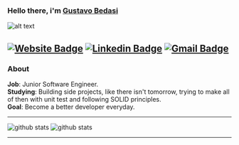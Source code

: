 ### Hello there, i'm <a href="gustavobedasi.com.br/about">Gustavo Bedasi</a>
  
  ![alt text](https://github.com/GusBedasi/assets/blob/main/banner-rocket-seat.jpeg?raw=true)
  
  [![Website Badge](https://img.shields.io/badge/-gustavobedasi.com-yellow?style=flat&logo=Google-Chrome&logoColor=white)](https://www.gustavobedasi.com.br/about)
  [![Linkedin Badge](https://img.shields.io/badge/-Gustavo_Bedasi-blue?style=flat-square&logo=Linkedin&logoColor=white&link=https://https://www.linkedin.com/in/gustavobedasi//)](https://www.linkedin.com/in/gustavobedasi/) [![Gmail Badge](https://img.shields.io/badge/-ggustavobedasi@gmail.com-c14438?style=flat-square&logo=Gmail&logoColor=white&link=mailto:ggustavobedasi@gmail.com)](mailto:ggustavobedasi@gmail.com)
---------------------------------------------------------------------------------------------------------------------------------------------------------------------------------
### About

**Job**: Junior Software Engineer.
<br/>
**Studying**:  Building side projects, like there isn't tomorrow, trying to make all of then with unit test and following SOLID principles.
<br/>
**Goal**: Become a better developer everyday.

---------------------------------------------------------------------------------------------------------------------------------------------------------------------------------

![github stats](https://github-readme-stats.vercel.app/api?username=GusBedasi&show_icons=true)
![github stats](https://github-readme-stats.vercel.app/api/top-langs/?username=GusBedasi&layout=compact)

---------------------------------------------------------------------------------------------------------------------------------------------------------------------------------
